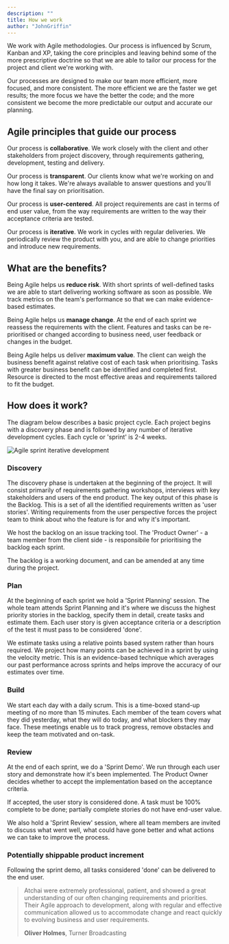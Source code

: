 ```yaml
---
description: ""
title: How we work
author: "JohnGriffin"
---
```


We work with Agile methodologies. Our process is influenced by Scrum, Kanban and XP, taking the core principles and leaving behind some of the more prescriptive doctrine so that we are able to tailor our process for the project and client we're working with.

Our processes are designed to make our team more efficient, more focused, and more consistent. The more efficient we are the faster we get results; the more focus we have the better the code; and the more consistent we become the more predictable our output and accurate our planning. 


## Agile principles that guide our process

Our process is **collaborative**. We work closely with the client and other stakeholders from project discovery, through requirements gathering, development, testing and delivery. 

Our process is **transparent**. Our clients know what we're working on and how long it takes. We're always available to answer questions and you'll have the final say on prioritisation.

Our process is **user-centered**. All project requirements are cast in terms of end user value, from the way requirements are written to the way their acceptance criteria are tested.

Our process is **iterative**. We work in cycles with regular deliveries. We periodically review the product with you, and are able to change priorities and introduce new requirements.


## What are the benefits?

Being Agile helps us **reduce risk**. With short sprints of well-defined tasks we are able to start delivering working software as soon as possible.  We track metrics on the team's performance so that we can make evidence-based estimates.

Being Agile helps us **manage change**. At the end of each sprint we reassess the requirements with the client. Features and tasks can be re-prioritised or changed according to business need, user feedback or changes in the budget. 

Being Agile helps us deliver **maximum value**. The client can weigh the business benefit against relative cost of each task when prioritising. Tasks with greater business benefit can be identified and completed first. Resource is directed to the most effective areas and requirements tailored to fit the budget. 


## How does it work?

The diagram below describes a basic project cycle. Each project begins with a discovery phase and is followed by any number of iterative development cycles. Each cycle or 'sprint' is 2-4 weeks. 

<img src="/images/sprint1.png" alt="Agile sprint iterative development" title="" />

### Discovery

The discovery phase is undertaken at the beginning of the project. It will consist primarily of requirements gathering workshops, interviews with key stakeholders and users of the end product. The key output of this phase is the Backlog. This is a set of all the identified requirements written as 'user stories'. Writing requirements from the user perspective forces the project team to think about who the feature is for and why it's important.

We host the backlog on an issue tracking tool. The 'Product Owner' - a team member from the client side - is responsibile for prioritising the backlog each sprint.  

The backlog is a working document, and can be amended at any time during the project. 

### Plan

At the beginning of each sprint we hold a 'Sprint Planning' session. The whole team attends Sprint Planning and it's where we discuss the highest priority stories in the backlog, specify them in detail, create tasks and estimate them. Each user story is given acceptance criteria or a description of the test it must pass to be considered 'done'. 

We estimate tasks using a relative points based system rather than hours required. We project how many points can be achieved in a sprint by using the velocity metric. This is an evidence-based technique which averages our past performance across sprints and helps improve the accuracy of our estimates over time.

### Build

We start each day with a daily scrum. This is a time-boxed stand-up meeting of no more than 15 minutes. Each member of the team covers what they did yesterday, what they will do today, and what blockers they may face. These meetings enable us to track progress, remove obstacles and keep the team motivated and on-task. 

### Review

At the end of each sprint, we do a 'Sprint Demo'. We run through each user story and demonstrate how it's been implemented. The Product Owner decides whether to accept the implementation based on the acceptance criteria. 

If accepted, the user story is considered done. A task must be 100% complete to be done; partially complete stories do not have end-user value. 

We also hold a 'Sprint Review' session, where all team members are invited to discuss what went well, what could have gone better and what actions we can take to improve the process.

### Potentially shippable product increment

Following the sprint demo, all tasks considered 'done' can be delivered to the end user. 

> Atchai were extremely professional, patient, and showed a great understanding of our often changing requirements and priorities. Their Agile approach to development, along with regular and effective communication allowed us to accommodate change and react quickly to evolving business and user requirements.
> 
> **Oliver Holmes**, Turner Broadcasting
